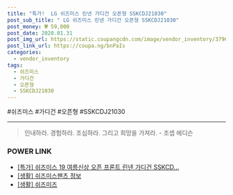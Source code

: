 ```yaml
--- 
title: "특가!  LG 쉬즈미스 린넨 가디건 오픈형 SSKCDJ21030" 
post_sub_title: " LG 쉬즈미스 린넨 가디건 오픈형 SSKCDJ21030" 
post_money: ₩ 59,000 
post_date: 2020.01.31 
post_img_url: https://static.coupangcdn.com/image/vendor_inventory/3796/513ef618357f399674335d633a826899ba20a149ca316a029e4c7f678a32.jpg 
post_link_url: https://coupa.ng/bnPaIs 
categories: 
  - vendor_inventory 
tags: 
  - 쉬즈미스 
  - 가디건 
  - 오픈형 
  - SSKCDJ21030 
--- 
```

  #쉬즈미스 #가디건 #오픈형 #SSKCDJ21030 
<hr> 

> 인내하라. 경험하라. 조심하라. 그리고 희망을 가져라. - 조셉 에디슨 


### POWER LINK

* <a href="https://blog.naver.com/an0733/221791724549" target="_blank">[특가] 쉬즈미스 19 여름신상 오픈 프론트 린넨 가디건 SSKCD...</a>
* <a href="https://blog.naver.com/sakai111/221767608000" target="_blank"> [생활] 쉬즈미스팬츠 정보 </a>
* <a href="https://blog.naver.com/fasyy4321/221759226812" target="_blank"> [생활] 쉬즈미즈  </a>
